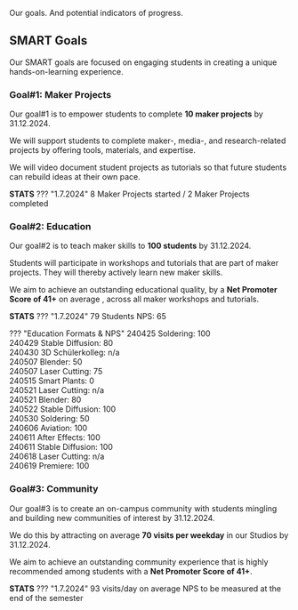 Our goals. And potential indicators of progress.

## SMART Goals

Our SMART goals are focused on engaging students in creating a unique hands-on-learning experience.

### Goal#1: Maker Projects

Our goal#1 is to empower students to complete **10 maker projects** by 31.12.2024.

We will support students to complete maker-, media-, and research-related projects by offering tools, materials, and expertise.

We will video document student projects as tutorials so that future students can rebuild ideas at their own pace.

**STATS** 
??? "1.7.2024"
    8 Maker Projects started / 2 Maker Projects completed

### Goal#2: Education

Our goal#2 is to teach maker skills to **100 students** by 31.12.2024. 

Students will participate in workshops and tutorials that are part of maker projects. They will thereby actively learn new maker skills.

We aim to achieve an outstanding educational quality, by a **Net Promoter Score of 41+** on average , across all maker workshops and tutorials.

**STATS** 
??? "1.7.2024"
    79 Students
    NPS: 65

??? "Education Formats & NPS"
    240425 Soldering: 100 <br />
    240429 Stable Diffusion: 80 <br />
    240430 3D Schülerkolleg: n/a <br />
    240507 Blender: 50 <br />
    240507 Laser Cutting: 75 <br />
    240515 Smart Plants: 0 <br />
    240521 Laser Cutting: n/a <br />
    240521 Blender: 80 <br />
    240522 Stable Diffusion: 100 <br />
    240530 Soldering: 50 <br />
    240606 Aviation: 100 <br />
    240611 After Effects: 100 <br />
    240611 Stable Diffusion: 100 <br />
    240618 Laser Cutting: n/a <br />
    240619 Premiere: 100

### Goal#3: Community

Our goal#3 is to create an on-campus community with students mingling and building new communities of interest by 31.12.2024.

We do this by attracting on average **70 visits per weekday** in our Studios by 31.12.2024.

We aim to achieve an outstanding community experience that is highly recommended among students with a **Net Promoter Score of 41+**. 

**STATS** 
??? "1.7.2024" 
    93 visits/day on average
    NPS to be measured at the end of the semester